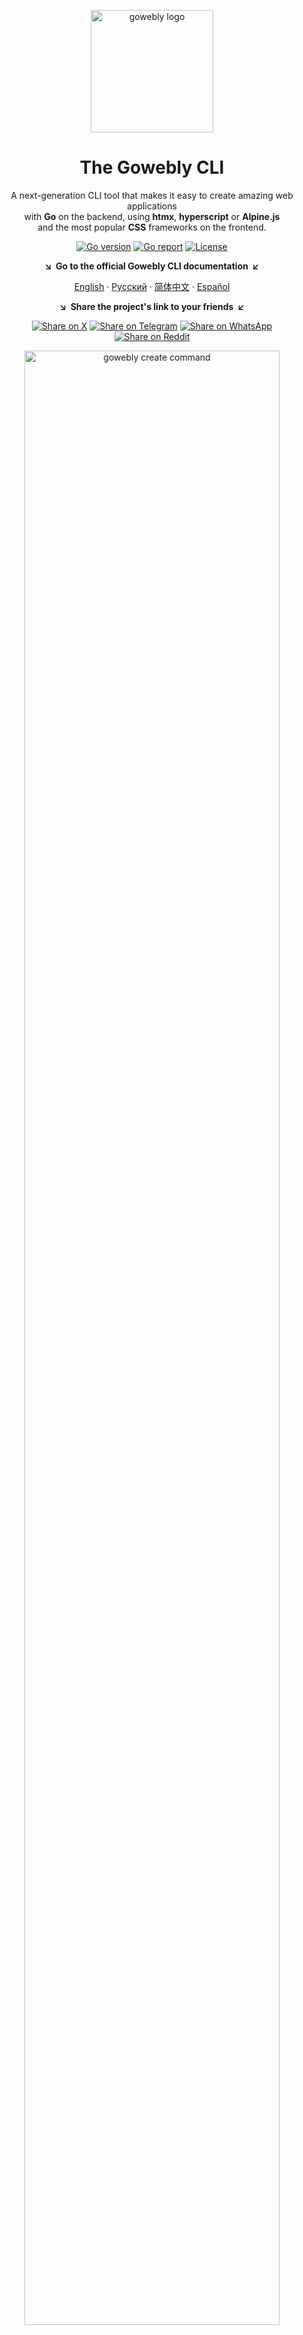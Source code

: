 <div align="center">

<a href="https://gowebly.org" target="_blank" title="Go to the Gowebly CLI website"><img width="196px" alt="gowebly logo" src="https://raw.githubusercontent.com/gowebly/.github/main/images/gowebly-logo.svg"></a>

<a name="readme-top"></a>

# The Gowebly CLI

A next-generation CLI tool that makes it easy to create amazing web applications<br/>with **Go** on the backend, using **htmx**, **hyperscript** or **Alpine.js**<br/>and the most popular **CSS** frameworks on the frontend.

[![Go version][go_version_img]][go_dev_url]
[![Go report][go_report_img]][go_report_url]
[![License][repo_license_img]][repo_license_url]

**&searr;&nbsp;&nbsp;Go to the official Gowebly CLI documentation&nbsp;&nbsp;&swarr;**

[English][docs_url] · [Русский][docs_ru_url] · [简体中文][docs_zh_hk_url] · [Español][docs_es_url]

**&searr;&nbsp;&nbsp;Share the project's link to your friends&nbsp;&nbsp;&swarr;**

[![Share on X][x_share_img]][x_share_url]
[![Share on Telegram][telegram_share_img]][telegram_share_url]
[![Share on WhatsApp][whatsapp_share_img]][whatsapp_share_url]
[![Share on Reddit][reddit_share_img]][reddit_share_url]

<a href="https://gowebly.org" target="_blank" title="Go to the Gowebly CLI website"><img width="90%" alt="gowebly create command" src="https://raw.githubusercontent.com/gowebly/.github/main/images/gowebly_create.gif"></a>

</div>

## ✨ Features

- 100% **free** and **open source** under the [Apache 2.0][repo_license_url] license;
- For **any** developer's level of knowledge and technical expertise, as the intelligent CLI does most of the routine project setup for you, creates an understandable structure, and prepares code for use and deployment in production;
- Cross-platform and multi-architecture allows **successful running** on any GNU/Linux distros, Microsoft Windows (including WSL) and Apple macOS;
- [**Well-documented**][docs_url], includes translations in **many other languages** ([Русский][docs_ru_url], [简体中文][docs_zh_hk_url], [Español][docs_es_url]);
- Enables you to **start a new project faster** with [Go][go_url], [htmx][htmx_url], [hyperscript][hyperscript_url] or [Alpine.js][alpinejs_url] libraries;
- Supports the built-in **net/http** package and the most popular Go web frameworks and routers out of the box, such as **Fiber**, **Gin**, **Echo**, **Chi** and **HttpRouter**;
- Supports the most popular CSS frameworks out of the box, such as **Tailwind CSS**, **daisyUI**, **Flowbite**, **UnoCSS**, **Bootstrap** and **Bulma**;
- Supports a way to build HTML for the htmx projects with Go using the **Templ** package;
- Supports a **live-reload** mode for your Go code and frontend files using **Air** tool;
- Ready to install as **PWA** (Progressive Web App) in your browser or mobile device;
- Has a library of **user-friendly** helpers for your Go code.

## ⚡️ Quick start

> [!NOTE]
> If you are looking for a version of the **Gowebly** CLI below `v2.0.0`, it's in [this][repo_branch_v1_url] branch.

First, [download][go_download_url] and install **Go**. Version `1.21` (or higher) is required.

Now, you can use the **Gowebly** CLI without installation. Just run it with [`go run`][go_run_url] to create a new project:

```console
go run github.com/gowebly/gowebly/v2@latest create
```

That's it! 🔥 A wonderful web application has been created in the current folder.

<div align="right">

[&nwarr; Back to top](#readme-top)

</div>

### 🍺 Homebrew-way to quick start

GNU/Linux and Apple macOS users available way to install **Gowebly** CLI via [Homebrew][brew_url].

Tap a new formula:

```console
brew tap gowebly/tap
```

Install:

```console
brew install gowebly/tap/gowebly
```

<div align="right">

[&nwarr; Back to top](#readme-top)

</div>

### 📦 Other way to quick start

Download ready-made `exe` files for Windows, `deb` (for Debian, Ubuntu), `rpm` (for CentOS, Fedora), `apk` (for Alpine), or Arch Linux packages from the [Releases][repo_releases_url] page.

<div align="right">

[&nwarr; Back to top](#readme-top)

</div>

## 📖 Complete user guide

I always treasure your time and want you to start building really great web products on this awesome technology stack as soon as possible! Therefore, to get a complete guide to use and understand the basic principles of the **Gowebly** CLI, we have prepared a comprehensive explanation of the project in this 📖 [**Complete user guide**][docs_url].

<a href="https://gowebly.org" target="_blank" title="Go to the Gowebly's Complete user guide"><img width="480px" alt="gowebly docs banner" src="https://raw.githubusercontent.com/gowebly/.github/main/images/gowebly-docs-banner.svg"></a>

I have taken care to make it **as comfortable as possible** for you to learn this wonderful tool, so each CLI command has a sufficient textual description, as well as a visual diagram of how it works.

> [!IMPORTANT]
> Don't forget to switch the documentation to your language to make it even more comfortable to learn new knowledge! Supported languages: [English][docs_url], [Русский][docs_ru_url], [简体中文][docs_zh_hk_url], [Español][docs_es_url].

<div align="right">

[&nwarr; Back to top](#readme-top)

</div>

### The learning path

It's highly recommended to start exploring with short articles "[**What is Gowebly CLI?**](https://gowebly.org/getting-started)" and "[**How does it work?**](https://gowebly.org/getting-started/how-does-it-work)" to understand the basic principle and the main components built into the **Gowebly** CLI.

Next steps are:

1. [Install the CLI to your system](https://gowebly.org/complete-user-guide/installation)
2. [Start creating a new project](https://gowebly.org/complete-user-guide/create-new-project)
3. [Running your project locally](https://gowebly.org/complete-user-guide/run-your-project)

Hope you find answers to all of your questions! 😉

<div align="right">

[&nwarr; Back to top](#readme-top)

</div>

## 🎯 Motivation to create

Tell me, how often have you had to start a new project from scratch and had to make painful manual configurations? 🤔 Especially, when you are just getting acquainted with a new technology or stack, where everything is new to you.

For many developers, _including me_, this process is as tedious and even depressing as possible, and doesn't carry any useful workload. It is a **very** frustrating process that can push any developer away from technology a lot.

Why not just give all that awful manual work to machines? Let them do all the hard work for us, and we will just create awesome web products and not have to think about build and deploy.

That's why the **Gowebly** CLI was born. It allows you to start a new project faster with **Go**, **htmx**, **hyperscript** or **Alpine.js**, **Templ** and the most popular **CSS** frameworks.

I am here to save you from this routine pain! ✨

<div align="right">

[&nwarr; Back to top](#readme-top)

</div>

## 🏆 A win-win cooperation

If you liked the **Gowebly** CLI and found it useful for your tasks, please click a 👁️ **Watch** button to avoid missing notifications about new versions, and give it a 🌟 **GitHub Star**!

It really **motivates** me to make this product **even** better.

<img width="100%" alt="gowebly star and watch" src="https://github.com/gowebly/gowebly/assets/11155743/6f92ec26-1fe3-44c6-9a13-3abd3ffa58eb">

And now, I invite you to participate in this project! Let's work **together** to create and popularize the **most useful** tool for developers on the web today.

- [Issues][repo_issues_url]: ask questions and submit your features.
- [Pull requests][repo_pull_request_url]: send your improvements to the current codebase.
- [Discussions][repo_discussions_url]: discuss and share your ideas.
- Share the project's link to your friends on [X (Twitter)][x_share_url], [Telegram][telegram_share_url], [WhatsApp][whatsapp_share_url], [Reddit][reddit_share_url].
- Say a few words about the project on your social networks and blogs ([Dev.to][dev_to_url], [Medium][medium_url], [Хабр][habr_url], and so on).

Your PRs, issues & any words are welcome! Thank you 😘

<div align="right">

[&nwarr; Back to top](#readme-top)

</div>

### 🌟 Stargazers

<img src="https://starchart.cc/gowebly/gowebly.svg" alt="Stargazers over time" style="max-width: 100%"/>

## ⚠️ License

[`The Gowebly CLI`][repo_url] is free and open-source software licensed under the [Apache 2.0 License][repo_license_url], created and supported by [Vic Shóstak][author_url] with 🩵 for people and robots. Official logo distributed under the [Creative Commons License][repo_cc_license_url] (CC BY-SA 4.0 International).

<!-- Go links -->

[go_url]: https://go.dev
[go_download_url]: https://golang.org/dl/
[go_run_url]: https://pkg.go.dev/cmd/go#hdr-Compile_and_run_Go_program
[go_install_url]: https://golang.org/cmd/go/#hdr-Compile_and_install_packages_and_dependencies
[go_report_url]: https://goreportcard.com/report/github.com/gowebly/gowebly/v2
[go_report_img]: https://img.shields.io/badge/Go_report-A+-success?style=for-the-badge&logo=none
[go_dev_url]: https://pkg.go.dev/github.com/gowebly/gowebly/v2
[go_version_img]: https://img.shields.io/badge/Go-1.21+-00ADD8?style=for-the-badge&logo=go

<!-- Repository links -->

[repo_url]: https://github.com/gowebly/gowebly
[repo_branch_v1_url]: https://github.com/gowebly/gowebly/tree/v1
[repo_issues_url]: https://github.com/gowebly/gowebly/issues
[repo_pull_request_url]: https://github.com/gowebly/gowebly/pulls
[repo_discussions_url]: https://github.com/gowebly/gowebly/discussions
[repo_releases_url]: https://github.com/gowebly/gowebly/releases
[repo_license_url]: https://github.com/gowebly/gowebly/blob/main/LICENSE
[repo_license_img]: https://img.shields.io/badge/license-Apache_2.0-red?style=for-the-badge&logo=none
[repo_cc_license_url]: https://creativecommons.org/licenses/by-sa/4.0/

<!-- Docs links -->

[docs_url]: https://gowebly.org
[docs_ru_url]: https://gowebly.org/ru/
[docs_zh_hk_url]: https://gowebly.org/zh_HK/
[docs_es_url]: https://gowebly.org/es/

<!-- Author links -->

[author_url]: https://github.com/koddr

<!-- Readme links -->

[htmx_url]: https://htmx.org
[hyperscript_url]: https://hyperscript.org
[alpinejs_url]: https://alpinejs.dev
[brew_url]: https://brew.sh

<!-- Social links -->

[dev_to_url]: https://dev.to
[medium_url]: https://medium.com
[habr_url]: https://habr.com
[x_share_url]: https://x.com/intent/tweet?hashtags=gowebly%2Cgo%2Chtmx&text=A%20next-generation%20CLI%20tool%20to%20easily%20build%20amazing%20web%20applications%20with%20Go%20on%20the%20backend%2C%20using%20htmx%20%26%20hyperscript%20and%20the%20most%20popular%20CSS%20frameworks%20on%20the%20frontend.&url=https%3A%2F%2Fgowebly.org
[telegram_share_url]: https://t.me/share/url?text=A%20next-generation%20CLI%20tool%20to%20easily%20build%20amazing%20web%20applications%20with%20Go%20on%20the%20backend%2C%20using%20htmx%20%26%20hyperscript%20and%20the%20most%20popular%20CSS%20frameworks%20on%20the%20frontend.%20%23gowebly%20%23go%20%23htmx&url=https%3A%2F%2Fgowebly.org
[whatsapp_share_url]: https://api.whatsapp.com/send?text=A%20next-generation%20CLI%20tool%20to%20easily%20build%20amazing%20web%20applications%20with%20Go%20on%20the%20backend%2C%20using%20htmx%20%26%20hyperscript%20and%20the%20most%20popular%20CSS%20frameworks%20on%20the%20frontend.%20https%3A%2F%2Fgowebly.org
[reddit_share_url]: https://www.reddit.com/submit?title=A%20next-generation%20CLI%20tool%20to%20easily%20build%20amazing%20web%20applications%20with%20Go%20on%20the%20backend%2C%20using%20htmx%20%26%20hyperscript%20and%20the%20most%20popular%20CSS%20frameworks%20on%20the%20frontend.%20%23gowebly%20%23go%20%23htmx&url=https%3A%2F%2Fgowebly.org
[x_share_img]: https://img.shields.io/badge/x_(twitter)-black?style=for-the-badge&logo=x
[telegram_share_img]: https://img.shields.io/badge/telegram-black?style=for-the-badge&logo=telegram
[whatsapp_share_img]: https://img.shields.io/badge/whatsapp-black?style=for-the-badge&logo=whatsapp
[reddit_share_img]: https://img.shields.io/badge/reddit-black?style=for-the-badge&logo=reddit
